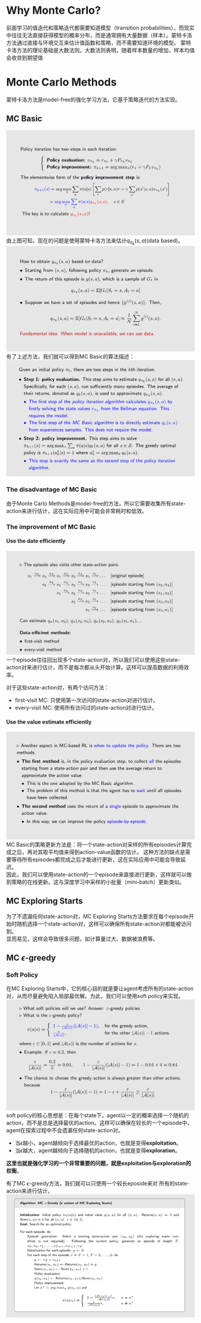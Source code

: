 # Why Monte Carlo?
前面学习的值迭代和策略迭代都需要知道模型（transition probabilities），而现实中往往无法直接获得模型的概率分布，而是通常拥有大量数据（样本）。蒙特卡洛方法通过直接与环境交互来估计值函数和策略，而不需要知道环境的模型。
蒙特卡洛方法的理论基础是大数法则。大数法则表明，随着样本数量的增加，样本均值会收敛到期望值
# Monte Carlo Methods
蒙特卡洛方法是model-free的强化学习方法，它基于策略迭代的方法实现。
## MC Basic
![alt text](../images/MC_Basic.png)
由上图可知，现在的问题是使用蒙特卡洛方法来估计$q_{\pi_{k}}(s,a)$(data based)。
![alt text](../images/MC_Basic_1.png)
有了上述方法，我们就可以得到MC Basic的算法描述：
![alt text](../images/MC_Basic_2.png)

### The disadvantage of MC Basic
由于Monte Carlo Methods是model-free的方法，所以它需要收集所有state-action来进行估计，这在实际应用中可能会非常耗时和低效。

### The improvement of MC Basic

#### Use the date efficiently
![alt text](../images/Memory_Search.png)
一个episode往往回出现多个state-action对，所以我们可以使用这些state-action对来进行估计，而不是每次都从头开始计算。这样可以提高数据的利用效率。

对于这些state-action对，有两个访问方法：
- first-visit MC: 只使用第一次访问的state-action对进行估计。
- every-visit MC: 使用所有访问过的state-action对进行估计。

#### Use the value estimate efficiently
![alt text](../images/episode_to_episode.png)
MC Basic的策略更新方法是：将一个state-action对采样的所有episodes计算完成之后，再对其取平均值来得到action-value函数的估计。
这种方法的缺点是需要等待所有episodes都完成之后才能进行更新，这在实际应用中可能会导致延迟。<br>
因此，我们可以使用state-action的一个episode来直接进行更新，这样就可以做到策略的在线更新。这与深度学习中采样的小批量（mini-batch）更新类似。

## MC Exploring Starts
为了不遗漏任何state-action对，MC Exploring Starts方法要求在每个episode开始时随机选择一个state-action对，这样可以确保所有state-action对都能被访问到。<br>
显而易见，这样会导致很多问题，如计算量过大、数据被浪费等。


## MC $\epsilon$-greedy

### Soft Policy
在MC Exploring Starts中，它的核心目的就是要让agent考虑所有的state-action对，从而尽量避免陷入局部最优解。为此，我们可以使用soft policy来实现。
![alt text](../images/Soft_Policy.png)
soft policy的核心思想是：在每个state下，agent以一定的概率选择一个随机的action，而不是总是选择最优的action。这样可以确保在较长的一个episode中，agent在探索过程中不会遗漏任何state-action对。<br>

- 当$\epsilon$越小，agent越倾向于选择最优的action，也就是变得**exploitation**。
- 当$\epsilon$越大，agent越倾向于选择随机的action，也就是变得**exploration**。

**这里也就是强化学习的一个非常重要的问题，就是exploitation与exploration的权衡**。

有了MC $\epsilon$-greedy方法，我们就可以只使用一个较长eposide来对
所有的state-action来进行估计。
![alt text](../images/MC_epsilon_greedy.png)